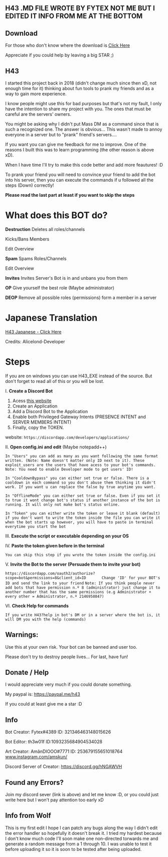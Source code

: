## H43 .MD FILE WROTE BY FYTEX NOT ME BUT I EDITED IT INFO FROM ME AT THE BOTTOM



## Download
For those who don't know where the download is [Click Here](https://github.com/Superwolf6099/Customized-H43/archive/refs/heads/master.zip)

Appreciate if you could help by leaving a big STAR ;)

## H43

I started this project back in 2018 (didn't change much since then xD, not enough time for it) thinking about fun tools to prank my friends and as a way to gain more experience.

I know people might use this for bad purposes but that's not my fault, I only have the intention to share my project with you. The ones that must be careful are the servers' owners.

You might be asking why I didn't put Mass DM as a command since that is such a recognized one. The answer is obvious... This wasn't made to annoy everyone in a server but to "prank" friend's servers....

If you want you can give me feedback for me to improve. One of the reasons I built this was to learn programming (the other reason is above xD). 

When I have time I'll try to make this code better and add more feautures! :D

To prank your friend you will need to convince your friend to add the bot into his server, then you can execute the commands if u followed all the steps (Down) correctly!

**Please read the last part at least if you want to skip the steps** 

# What does this BOT do?
**Destruction**
Deletes all roles/channels

Kicks/Bans Members

Edit Overview

**Spam**
Spams Roles/Channels

Edit Overview

**Invites**
Invites Server's Bot is in and unbans you from them

**OP**
Give yourself the best role (Maybe administrator)

**DEOP**
Remove all possible roles (permissions) form a member in a server


# Japanese Translation
[H43 Japanese - Click Here](https://github.com/Alicelond-Developer/H43-Japanese-translation-Ver.-)

Credits: Alicelond-Developer


# Steps

If you are on windows you can use H43_EXE instead of the source. But don't forget to read all of this or you will be lost.

I. **Create a Discord Bot**

   1. Acess [this website](https://discordapp.com/developers/applications/)
   2. Create an Application
   3. Add a Discord Bot to the Application
   4. Enable both Privileged Gateway Intents (PRESENCE INTENT and SERVER MEMBERS INTENT)
   5. Finally, copy the TOKEN.

website: ```https://discordapp.com/developers/applications/```


II. **Open config.ini and edit** (Maybe notepadd++)

```In "Users" you can add as many as you want following the same format written. (Note: Name doesn't matter only ID next to it). These exploit_users are the users that have acess to your bot's commands. Note: You need to enable Developer mode to get users' ID!```

```In "CooldownBypass" you can either set true or false. There is a cooldown in each command so you don't abuse them thinking it didn't work. If you want u can replace the false by true anytime you want.```

```In "OfflineMode" you can either set true or false. Even if you set it to true it wont change bot's status if another instance of the bot is running. It will only not make bot's status online.```

```In "Token" you can either write the token or leave it blank (default) if you don't want to write the token inside the file you can write it when the bot starts up however, you will have to paste in terminal everytime you start the bot```

III. **Execute the script or executable depending on your OS**

IV. **Paste the token given before in the terminal**

```You can skip this step if you wrote the token inside the config.ini```

V. **Invite the Bot to the server (Persuade them to invite your bot)**

```https://discordapp.com/oauth2/authorize?scope=bot&permissions=8&client_id=ID       Change 'ID' for your BOT's ID and send the link to your friend```
```Note: If you think people never add bots that have permission n.º 8 (administrator) just change it to another number that has the same permissions (e.g Administrator + every other = Administrator, n.º 2146958847)```

VI. **Check Help for commands**

```If you write H43?help in bot's DM or in a server where the bot is, it will DM you with the help (commands)```

## Warnings:
Use this at your own risk. Your bot can be banned and user too.

Please don't try to destroy people lives... 
For last, have fun!

## Donate / Help
I would appreciate very much if you could donate something.

My paypal is: https://paypal.me/h43

If you could at least give me a star :D

## Info

Bot Creator: Fytex#4389     ID: 321346463148015626

Bot Editor: th3w01f     ID:1093235684904534028

Art Creator: AmânDIOOO#7771 ID: 253679155651018764        www.instagram.com/amskun/

Discord Server of Creator: https://discord.gg/hNGAWVH

## Found any Errors?

Join my discord sever (link is above) and let me know :D, or you could just write here but I won't pay attention too early xD

## Info from Wolf

This is my first edit I hope I can patch any bugs along the way I didn't edit the error handler so hopefully it doesn't break it. I tried my hardest because I don't know much code I'll soon make one non-directed torwards me and generate a random message from a 1 through 10. I was unable to test it before uploading it so it is soon to be tested after being uploaded.
